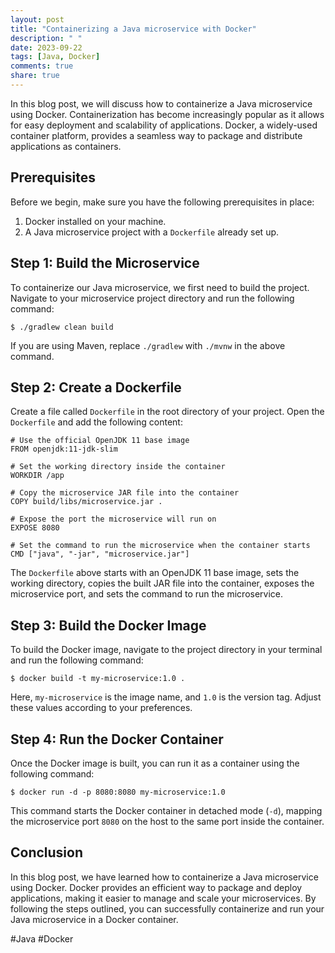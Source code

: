 ```yaml
---
layout: post
title: "Containerizing a Java microservice with Docker"
description: " "
date: 2023-09-22
tags: [Java, Docker]
comments: true
share: true
---
```


In this blog post, we will discuss how to containerize a Java microservice using Docker. Containerization has become increasingly popular as it allows for easy deployment and scalability of applications. Docker, a widely-used container platform, provides a seamless way to package and distribute applications as containers.

## Prerequisites
Before we begin, make sure you have the following prerequisites in place:
1. Docker installed on your machine.
2. A Java microservice project with a `Dockerfile` already set up.

## Step 1: Build the Microservice
To containerize our Java microservice, we first need to build the project. Navigate to your microservice project directory and run the following command:

```
$ ./gradlew clean build
```

If you are using Maven, replace `./gradlew` with `./mvnw` in the above command.

## Step 2: Create a Dockerfile
Create a file called `Dockerfile` in the root directory of your project. Open the `Dockerfile` and add the following content:

```
# Use the official OpenJDK 11 base image
FROM openjdk:11-jdk-slim

# Set the working directory inside the container
WORKDIR /app

# Copy the microservice JAR file into the container
COPY build/libs/microservice.jar .

# Expose the port the microservice will run on
EXPOSE 8080

# Set the command to run the microservice when the container starts
CMD ["java", "-jar", "microservice.jar"]
```

The `Dockerfile` above starts with an OpenJDK 11 base image, sets the working directory, copies the built JAR file into the container, exposes the microservice port, and sets the command to run the microservice.

## Step 3: Build the Docker Image
To build the Docker image, navigate to the project directory in your terminal and run the following command:

```
$ docker build -t my-microservice:1.0 .
```

Here, `my-microservice` is the image name, and `1.0` is the version tag. Adjust these values according to your preferences.

## Step 4: Run the Docker Container
Once the Docker image is built, you can run it as a container using the following command:

```
$ docker run -d -p 8080:8080 my-microservice:1.0
```

This command starts the Docker container in detached mode (`-d`), mapping the microservice port `8080` on the host to the same port inside the container.

## Conclusion
In this blog post, we have learned how to containerize a Java microservice using Docker. Docker provides an efficient way to package and deploy applications, making it easier to manage and scale your microservices. By following the steps outlined, you can successfully containerize and run your Java microservice in a Docker container.

#Java #Docker